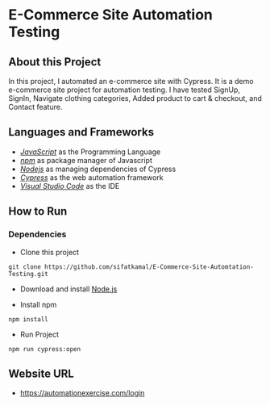 # E-Commerce Site Automation Testing

## About this Project

<p>In this project, I automated an e-commerce site with Cypress. It is a demo e-commerce site project for automation testing. I have tested SignUp, SignIn, Navigate clothing categories, Added product to cart & checkout, and Contact feature.</p>

## Languages and Frameworks

- *[JavaScript]()* as the Programming Language
- *[npm](https://www.npmjs.com/)* as package manager of Javascript
- *[Nodejs](https://nodejs.org/)* as managing dependencies of Cypress
- *[Cypress](https://www.cypress.io/)* as the web automation framework
- *[Visual Studio Code](https://code.visualstudio.com/)* as the IDE

## How to Run

### Dependencies

- Clone this project
```
git clone https://github.com/sifatkamal/E-Commerce-Site-Automtation-Testing.git
```

- Download and install [Node.js](https://nodejs.org/en/download)

- Install npm

```
npm install
```

- Run Project

```
npm run cypress:open
```

## Website URL
- https://automationexercise.com/login

